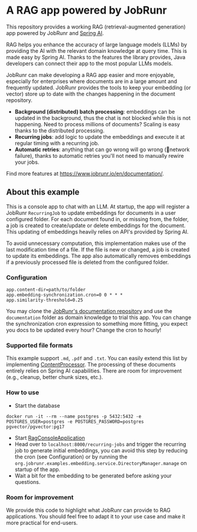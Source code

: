# A RAG app powered by JobRunr

This repository provides a working RAG (retrieval-augmented generation) app powered by JobRunr and [Spring AI](https://spring.io/projects/spring-ai).

RAG helps you enhance the accuracy of large language models (LLMs) by providing the AI with the relevant domain knowledge at query time. This is made easy by 
Spring AI. Thanks to the features the library provides, Java developers can connect their app to the most popular LLMs models.

JobRunr can make developing a RAG app easier and more enjoyable, especially for enterprises where documents are in a large amount and frequently updated. 
JobRunr provides the tools to keep your embedding (or vector) store up to date with the changes happening in the document repository.

- **Background (distributed) batch processing**: embeddings can be updated in the background, thus the chat is not blocked while this is not happening. 
Need to process millions of documents? Scaling is easy thanks to the distributed processing.
- **Recurring jobs**: add logic to update the embeddings and execute it at regular timing with a recurring job.
- **Automatic retries**: anything that can go wrong will go wrong (👋network failure), thanks to automatic retries you'll not need to manually rewire your jobs.

Find more features at https://www.jobrunr.io/en/documentation/.

## About this example
This is a console app to chat with an LLM. At startup, the app will register a JobRunr `RecurringJob` to update embeddings for documents in 
a user configured folder. For each document found in, or missing from, the folder, a job is created to create/update or delete embeddings for the document. 
This updating of embeddings heavily relies on API's provided by Spring AI.

To avoid unnecessary computation, this implementation makes use of the last modification time of a file. If the file is new or changed, a job is created to update 
its embeddings. The app also automatically removes embeddings if a previously processed file is deleted from the configured folder.

### Configuration
```
app.content-dir=path/to/folder
app.embedding-synchronization.cron=0 0 * * *
app.similarity-threshold=0.25
```

You may clone the [JobRunr's documentation repository](https://github.com/jobrunr/website) and use the `documentation` folder as domain knowledge to trial this app. 
You can change the synchronization cron expression to something more fitting, you expect you docs to be updated every hour? Change the cron to hourly!

### Supported file formats
This example support `.md`, `.pdf` and `.txt`. You can easily extend this list by implementing [ContentProcessor](src/main/java/org/jobrunr/examples/embedding/service/ContentProcessor.java). 
The processing of these documents entirely relies on Spring AI capabilities. There are room for improvement (e.g., cleanup, better chunk sizes, etc.).

### How to use

- Start the database
```shell
docker run -it --rm --name postgres -p 5432:5432 -e POSTGRES_USER=postgres -e POSTGRES_PASSWORD=postgres pgvector/pgvector:pg17
```
- Start [RagConsoleApplication](src/main/java/org/jobrunr/examples/RagConsoleApplication.java)
- Head over to `localhost:8000/recurring-jobs` and trigger the recurring job to generate initial embeddings, you can avoid this step by reducing the cron 
(see Configuration) or by running the `org.jobrunr.examples.embedding.service.DirectoryManager.manage` on startup of the app.
- Wait a bit for the embedding to be generated before asking your questions.

### Room for improvement
We provide this code to highlight what JobRunr can provide to RAG applications. 
You should feel free to adapt it to your use case and make it more practical for end-users. 
